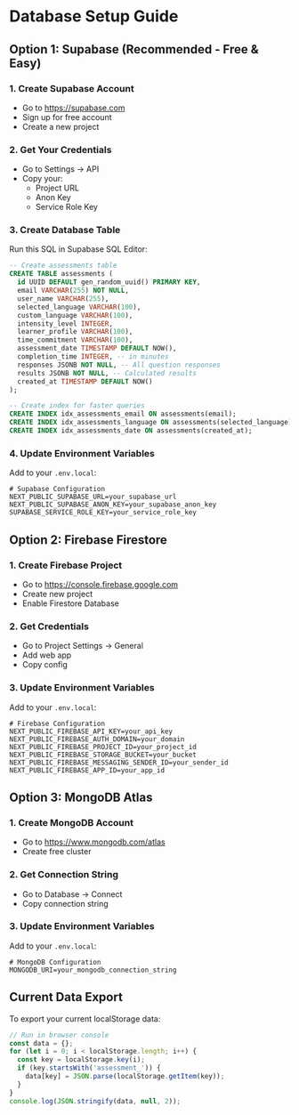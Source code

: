 # Database Setup Guide

## Option 1: Supabase (Recommended - Free & Easy)

### 1. Create Supabase Account
- Go to https://supabase.com
- Sign up for free account
- Create a new project

### 2. Get Your Credentials
- Go to Settings → API
- Copy your:
  - Project URL
  - Anon Key
  - Service Role Key

### 3. Create Database Table
Run this SQL in Supabase SQL Editor:

```sql
-- Create assessments table
CREATE TABLE assessments (
  id UUID DEFAULT gen_random_uuid() PRIMARY KEY,
  email VARCHAR(255) NOT NULL,
  user_name VARCHAR(255),
  selected_language VARCHAR(100),
  custom_language VARCHAR(100),
  intensity_level INTEGER,
  learner_profile VARCHAR(100),
  time_commitment VARCHAR(100),
  assessment_date TIMESTAMP DEFAULT NOW(),
  completion_time INTEGER, -- in minutes
  responses JSONB NOT NULL, -- All question responses
  results JSONB NOT NULL, -- Calculated results
  created_at TIMESTAMP DEFAULT NOW()
);

-- Create index for faster queries
CREATE INDEX idx_assessments_email ON assessments(email);
CREATE INDEX idx_assessments_language ON assessments(selected_language);
CREATE INDEX idx_assessments_date ON assessments(created_at);
```

### 4. Update Environment Variables
Add to your `.env.local`:

```env
# Supabase Configuration
NEXT_PUBLIC_SUPABASE_URL=your_supabase_url
NEXT_PUBLIC_SUPABASE_ANON_KEY=your_supabase_anon_key
SUPABASE_SERVICE_ROLE_KEY=your_service_role_key
```

## Option 2: Firebase Firestore

### 1. Create Firebase Project
- Go to https://console.firebase.google.com
- Create new project
- Enable Firestore Database

### 2. Get Credentials
- Go to Project Settings → General
- Add web app
- Copy config

### 3. Update Environment Variables
Add to your `.env.local`:

```env
# Firebase Configuration
NEXT_PUBLIC_FIREBASE_API_KEY=your_api_key
NEXT_PUBLIC_FIREBASE_AUTH_DOMAIN=your_domain
NEXT_PUBLIC_FIREBASE_PROJECT_ID=your_project_id
NEXT_PUBLIC_FIREBASE_STORAGE_BUCKET=your_bucket
NEXT_PUBLIC_FIREBASE_MESSAGING_SENDER_ID=your_sender_id
NEXT_PUBLIC_FIREBASE_APP_ID=your_app_id
```

## Option 3: MongoDB Atlas

### 1. Create MongoDB Account
- Go to https://www.mongodb.com/atlas
- Create free cluster

### 2. Get Connection String
- Go to Database → Connect
- Copy connection string

### 3. Update Environment Variables
Add to your `.env.local`:

```env
# MongoDB Configuration
MONGODB_URI=your_mongodb_connection_string
```

## Current Data Export

To export your current localStorage data:

```javascript
// Run in browser console
const data = {};
for (let i = 0; i < localStorage.length; i++) {
  const key = localStorage.key(i);
  if (key.startsWith('assessment_')) {
    data[key] = JSON.parse(localStorage.getItem(key));
  }
}
console.log(JSON.stringify(data, null, 2));
```
